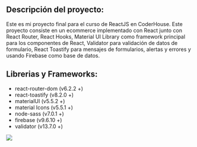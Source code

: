 ## Descripción del proyecto:
Este es mi proyecto final para el curso de ReactJS en CoderHouse.
Este proyecto consiste en un ecommerce implementado con React junto con React Router, React Hooks, Material UI Library como framework principal para los componentes de React, Validator para validación de datos de formulario, React Toastify para mensajes de formularios, alertas y errores y usando Firebase como base de datos.

## Librerias y Frameworks:
- react-router-dom (v6.2.2 +)
- react-toastify (v8.2.0 +)
- materialUI (v5.5.2 +)
- material Icons (v5.5.1 +)
- node-sass (v7.0.1 +)
- firebase (v9.6.10 +)
- validator (v13.7.0 +)

![](gif.gif.gif)
